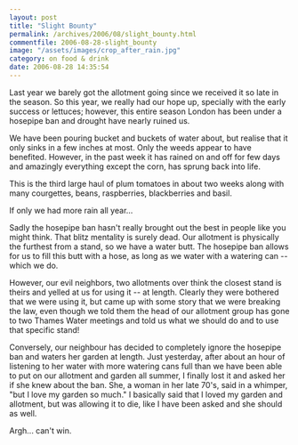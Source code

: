 ```yaml
---
layout: post
title: "Slight Bounty"
permalink: /archives/2006/08/slight_bounty.html
commentfile: 2006-08-28-slight_bounty
image: "/assets/images/crop_after_rain.jpg"
category: on food & drink
date: 2006-08-28 14:35:54
---
```


Last year we barely got the allotment going since we received it so late in the season. So this year, we really had our hope up, specially with the early success or lettuces; however, this entire season London has been under a hosepipe ban and drought have nearly ruined us.

We have been pouring bucket and buckets of water about, but realise that it only sinks in a few inches at most. Only the weeds appear to have benefited. However, in the past week it has rained on and off for few days and amazingly everything except the corn, has sprung back into life.

This is the third large haul of plum tomatoes in about two weeks along with many courgettes, beans, raspberries, blackberries and basil.

If only we had more rain all year...

Sadly the hosepipe ban hasn't really brought out the best in people like you might think. That blitz mentality is surely dead. Our allotment is physically the furthest from a stand, so we have a water butt. The hosepipe ban allows for us to fill this butt with a hose, as long as we water with a watering can -- which we do.

However, our evil neighbors, two allotments over think the closest stand is theirs and yelled at us for using it -- at length. Clearly they were bothered that we were using it, but came up with some story that we were breaking the law, even though we told them the head of our allotment group has gone to two Thames Water meetings and told us what we should do and to use that specific stand!

Conversely, our neighbour has decided to completely ignore the hosepipe ban and waters her garden at length. Just yesterday, after about an hour of listening to her water with more watering cans full than we have been able to put on our allotment and garden all summer, I finally lost it and asked her if she knew about the ban. She, a woman in her late 70's, said in a whimper, "but I love my garden so much." I basically said that I loved my garden and allotment, but was allowing it to die, like I have been asked and she should as well.

Argh... can't win.
